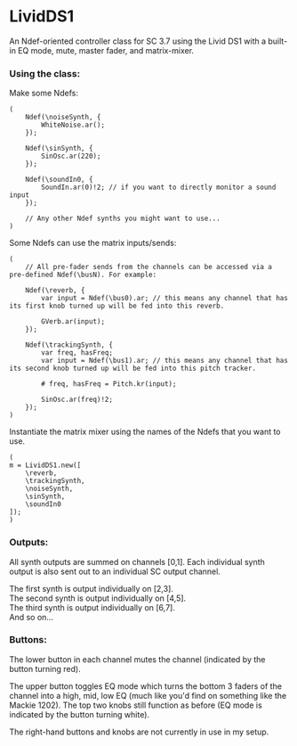 # LividDS1
An Ndef-oriented controller class for SC 3.7 using the Livid DS1 with a built-in EQ mode, mute, master fader, and matrix-mixer.


### Using the class:

Make some Ndefs:
```
(
	Ndef(\noiseSynth, {
		WhiteNoise.ar();
	});

	Ndef(\sinSynth, {
		SinOsc.ar(220);
	});

	Ndef(\soundIn0, {
		SoundIn.ar(0)!2; // if you want to directly monitor a sound input
	});

	// Any other Ndef synths you might want to use...
)
```

Some Ndefs can use the matrix inputs/sends:
```
(
	// All pre-fader sends from the channels can be accessed via a pre-defined Ndef(\busN). For example:

	Ndef(\reverb, {
		var input = Ndef(\bus0).ar; // this means any channel that has its first knob turned up will be fed into this reverb.

		GVerb.ar(input);
	});

	Ndef(\trackingSynth, {
		var freq, hasFreq;
		var input = Ndef(\bus1).ar; // this means any channel that has its second knob turned up will be fed into this pitch tracker.

		# freq, hasFreq = Pitch.kr(input);

		SinOsc.ar(freq)!2;
	});
)
```

Instantiate the matrix mixer using the names of the Ndefs that you want to use.
```
(
m = LividDS1.new([
	\reverb,
	\trackingSynth,
	\noiseSynth,
	\sinSynth,
	\soundIn0
]);
)
```

### Outputs:
All synth outputs are summed on channels [0,1]. Each individual synth output is also sent out to an individual SC output channel.

The first synth is output individually on [2,3].<br>
The second synth is output individually on [4,5].<br>
The third synth is output individually on [6,7].<br>
And so on...

### Buttons:
The lower button in each channel mutes the channel (indicated by the button turning red).

The upper button toggles EQ mode which turns the bottom 3 faders of the channel into a high, mid, low EQ (much like you'd find on something like the Mackie 1202). The top two knobs still function as before (EQ mode is indicated by the button turning white).

The right-hand buttons and knobs are not currently in use in my setup.


